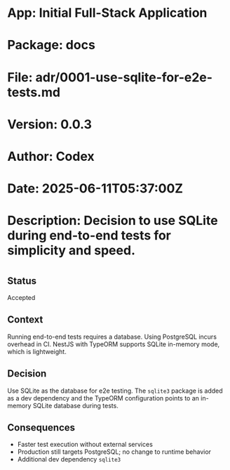# App: Initial Full-Stack Application
# Package: docs
# File: adr/0001-use-sqlite-for-e2e-tests.md
# Version: 0.0.3
# Author: Codex
# Date: 2025-06-11T05:37:00Z
# Description: Decision to use SQLite during end-to-end tests for simplicity and speed.
#

## Status
Accepted

## Context
Running end-to-end tests requires a database. Using PostgreSQL incurs overhead in CI. NestJS with TypeORM supports SQLite in-memory mode, which is lightweight.

## Decision
Use SQLite as the database for e2e testing. The `sqlite3` package is added as a dev dependency and the TypeORM configuration points to an in-memory SQLite database during tests.

## Consequences
* Faster test execution without external services
* Production still targets PostgreSQL; no change to runtime behavior
* Additional dev dependency `sqlite3`
